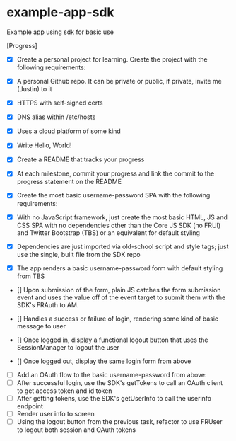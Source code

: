 # example-app-sdk
Example app using sdk for basic use

[Progress]
- [x] Create a personal project for learning. Create the project with the following requirements:
- [x] A personal Github repo. It can be private or public, if private, invite me (Justin) to it
- [x] HTTPS with self-signed certs
- [x] DNS alias within /etc/hosts
- [x] Uses a cloud platform of some kind
- [x] Write Hello, World!
- [x] Create a README that tracks your progress

- [x] At each milestone, commit your progress and link the commit to the progress statement on the README
- [x] Create the most basic username-password SPA with the following requirements:
- [x] With no JavaScript framework, just create the most basic HTML, JS and CSS SPA with no dependencies other than the Core JS SDK (no FRUI) and Twitter Bootstrap (TBS) or an equivalent for default styling
- [x] Dependencies are just imported via old-school script and style tags; just use the single, built file from the SDK repo
- [x] The app renders a basic username-password form with default styling from TBS
- [] Upon submission of the form, plain JS catches the form submission event and uses the value off of the event target to submit them with the SDK's FRAuth to AM.

- [] Handles a success or failure of login, rendering some kind of basic message to user
- [] Once logged in, display a functional logout button that uses the SessionManager to logout the user
- [] Once logged out, display the same login form from above
 
- [ ] Add an OAuth flow to the basic username-password from above:
- [ ] After successful login, use the SDK's getTokens to call an OAuth client to get access token and id token
- [ ] After getting tokens, use the SDK's getUserInfo to call the userinfo endpoint
- [ ] Render user info to screen
- [ ] Using the logout button from the previous task, refactor to use FRUser to logout both session and OAuth tokens
